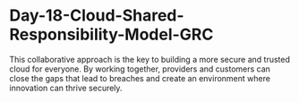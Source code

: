 # Day-18-Cloud-Shared-Responsibility-Model-GRC
This collaborative approach is the key to building a more secure and trusted cloud for everyone. By working together, providers and customers can close the gaps that lead to breaches and create an environment where innovation can thrive securely.

